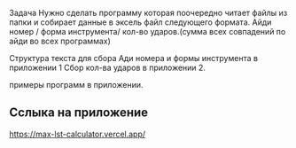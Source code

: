 Задача
Нужно сделать программу которая поочередно читает файлы из папки и собирает данные в эксель файл следующего формата.
Айди номер / форма инструмента/ кол-во ударов.(сумма всех совпадений по айди во всех программах)

Структура текста для сбора Ади номера и формы инструмента в приложении 1
Сбор кол-ва ударов в приложении 2.

примеры программ в приложении.

## Сслыка на приложение

https://max-lst-calculator.vercel.app/
